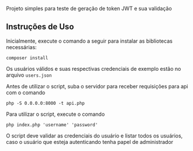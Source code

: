 Projeto simples para teste de geração de token JWT e sua validação

## Instruções de Uso

Inicialmente, execute o comando a seguir para instalar as bibliotecas necessárias:
```
composer install
```

Os usuários válidos e suas respectivas credenciais de exemplo estão no arquivo `users.json`

Antes de utilizar o script, suba o servidor para receber requisições para api com o comando

```
php -S 0.0.0.0:8000 -t api.php
```

Para utilizar o script, execute o comando
```
php index.php 'username' 'password'
```

O script deve validar as credenciais do usuário e listar todos os usuários, caso o usuário que esteja autenticando tenha papel de administrador